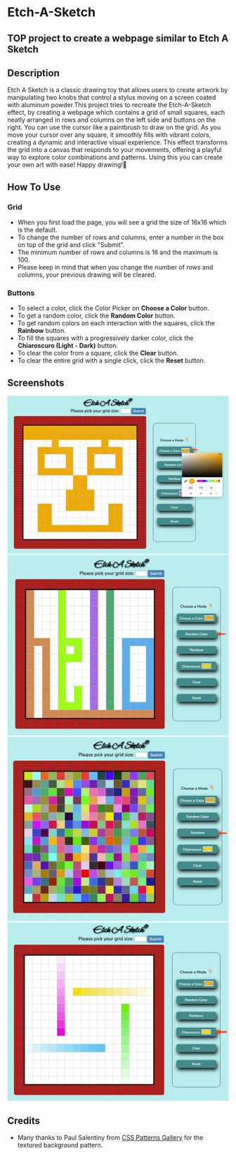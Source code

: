 # Etch-A-Sketch
## TOP project to create a webpage similar to Etch A Sketch

## Description
Etch A Sketch is a classic drawing toy that allows users to create artwork by manipulating two knobs that control a stylus moving on a screen coated with aluminum powder.This project tries to recreate the Etch-A-Sketch effect, by creating a webpage which contains a grid of small squares, each neatly arranged in rows and columns on the left side and buttons on the right. You can use the cursor like a paintbrush to draw on the grid. As you move your cursor over any square, it smoothly fills with vibrant colors, creating a dynamic and interactive visual experience. This effect transforms the grid into a canvas that responds to your movements, offering a playful way to explore color combinations and patterns. Using this you can create your own art with ease! Happy drawing!🎨


## How To Use
### Grid
* When you first load the page, you will see a grid the size of 16x16 which is the default.
* To change the number of rows and columns, enter a number in the box on top of the grid and click "Submit". 
* The minimum number of rows and columns is 16 and the maximum is 100.
* Please keep in mind that when you change the number of rows and columns, your previous drawing will be cleared.
  

### Buttons
* To select a color, click the Color Picker on **Choose a Color** button.
* To get a random color, click the **Random Color** button.
* To get random colors on each interaction with the squares, click the **Rainbow** button.
* To fill the squares with a progressively darker color, click the **Chiaroscuro (Light - Dark)** button.
* To clear the color from a square, click the **Clear** button.
* To clear the entire grid with a single click, click the **Reset** button.
  

## Screenshots
![Choose a Color Mode](images/choose-a-color.png "Choose a Color Mode")![Random Color Mode](images/random-color.png "Random Color Mode")![Rainbow Color Mode](images/rainbow.png "Rainbow Color Mode")![Light to Dark Color Mode](images/chiaroscuro.png "Light to Dark Color Mode")

## Credits
* Many thanks to Paul Salentiny from [CSS Patterns Gallery](https://projects.verou.me/css3patterns/#pyramid) for the textured background pattern.